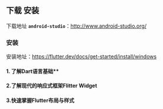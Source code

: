 

## 下载 安装

下载地址 **`android-studio`**：http://www.android-studio.org/

### 安装

安装地址：https://flutter.dev/docs/get-started/install/windows





#### 1. 了解Dart语言基础**







#### 2.**了解现代的响应式框架Flitter Widget**







#### 3.**快速掌握Flutter布局与样式**

